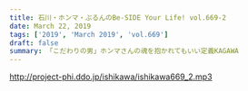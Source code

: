 ```yaml
---
title: 石川・ホンマ・ぶるんのBe-SIDE Your Life! vol.669-2
date: March 22, 2019
tags: ['2019', 'March 2019', 'vol.669']
draft: false
summary: 「こだわりの男」ホンマさんの魂を抱かれてもいい定義KAGAWA
---
```


http://project-phi.ddo.jp/ishikawa/ishikawa669_2.mp3